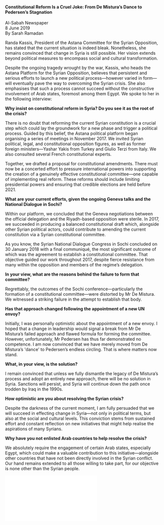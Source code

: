 <h4>Constitutional Reform Is a Cruel Joke: From De Mistura’s Dance to Pedersen’s Stagnation</h4>

Al-Sabah Newspaper  
8 June 2019  
By Sarah Ramadan

Randa Kassis, President of the Astana Committee for the Syrian Opposition, has stated that the current situation is indeed bleak. Nonetheless, she remains convinced that change in Syria is still possible. Her vision extends beyond political measures to encompass social and cultural transformation.

Despite the ongoing tragedy wrought by the war, Kassis, who heads the Astana Platform for the Syrian Opposition, believes that persistent and serious efforts to launch a new political process—however varied in form—will eventually pave the way to overcoming the Syrian crisis. She also emphasises that such a process cannot succeed without the constructive involvement of Arab states, foremost among them Egypt. We spoke to her in the following interview:

<b>Why insist on constitutional reform in Syria? Do you see it as the root of the crisis?</b>

There is no doubt that reforming the current Syrian constitution is a crucial step which could lay the groundwork for a new phase and trigger a political process. Guided by this belief, the Astana political platform began organising a series of meetings in November 2017. We invited Syrian political, legal, and constitutional opposition figures, as well as former foreign ministers—Yashar Yakis from Turkey and Giulio Terzi from Italy. We also consulted several French constitutional experts.

Together, we drafted a proposal for constitutional amendments. There must now be a concerted effort to pressure international powers into supporting the creation of a genuinely effective constitutional committee—one capable of implementing real reform. These reforms should include limiting presidential powers and ensuring that credible elections are held before 2021.

<b>What are your current efforts, given the ongoing Geneva talks and the National Dialogue in Sochi?</b>

Within our platform, we concluded that the Geneva negotiations between the official delegation and the Riyadh-based opposition were sterile. In 2017, we succeeded in producing a balanced constitutional draft which, alongside other Syrian political actors, could contribute to amending the current constitution via a Syrian constitutional committee.

As you know, the Syrian National Dialogue Congress in Sochi concluded on 30 January 2018 with a final communiqué, the most significant outcome of which was the agreement to establish a constitutional committee. That objective guided our work throughout 2017, despite fierce resistance from many within the opposition and members of the regime’s delegation.

<b>In your view, what are the reasons behind the failure to form that committee?</b>

Regrettably, the outcomes of the Sochi conference—particularly the formation of a constitutional committee—were distorted by Mr De Mistura. We witnessed a striking failure in the attempt to establish that body.

<b>Has that approach changed following the appointment of a new UN envoy?</b>

Initially, I was personally optimistic about the appointment of a new envoy. I hoped that a change in leadership would signal a break from Mr De Mistura’s failed approach and flawed formula for forming the committee. However, unfortunately, Mr Pedersen has thus far demonstrated no competence. I am now convinced that we have merely moved from De Mistura’s 'dance' to Pedersen’s endless circling. That is where matters now stand.

<b>What, in your view, is the solution?</b>

I remain convinced that unless we fully dismantle the legacy of De Mistura’s process and adopt an entirely new approach, there will be no solution in Syria. Sanctions will persist, and Syria will continue down the path once trodden by Iraq in the 1990s.

<b>How optimistic are you about resolving the Syrian crisis?</b>

Despite the darkness of the current moment, I am fully persuaded that we will succeed in effecting change in Syria—not only in political terms, but also at the social and cultural levels. This conviction stems from sustained effort and constant reflection on new initiatives that might help realise the aspirations of many Syrians.

<b>Why have you not enlisted Arab countries to help resolve the crisis?</b>

We absolutely require the engagement of certain Arab states, especially Egypt, which could make a valuable contribution to this initiative—alongside other countries that have not been directly involved in the Syrian conflict. Our hand remains extended to all those willing to take part, for our objective is none other than the Syrian people.


![](28-AlSabbah.pdf)
<p></p>
